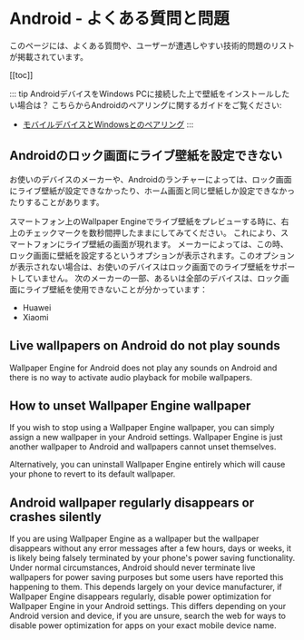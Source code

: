 # Android - よくある質問と問題

このページには、よくある質問や、ユーザーが遭遇しやすい技術的問題のリストが掲載されています。

[[toc]]

::: tip
AndroidデバイスをWindows PCに接続した上で壁紙をインストールしたい場合は？ こちらからAndroidのペアリングに関するガイドをご覧ください:

* [モバイルデバイスとWindowsとのペアリング](/mobile/pairing.html)
:::

## Androidのロック画面にライブ壁紙を設定できない

お使いのデバイスのメーカーや、Androidのランチャーによっては、ロック画面にライブ壁紙が設定できなかったり、ホーム画面と同じ壁紙しか設定できなかったりすることがあります。

スマートフォン上のWallpaper Engineでライブ壁紙をプレビューする時に、右上のチェックマークを数秒間押したままにしてみてください。 これにより、スマートフォンにライブ壁紙の画面が現れます。 メーカーによっては、この時、ロック画面に壁紙を設定するというオプションが表示されます。このオプションが表示されない場合は、お使いのデバイスはロック画面でのライブ壁紙をサポートしていません。 次のメーカーの一部、あるいは全部のデバイスは、ロック画面にライブ壁紙を使用できないことが分かっています：

* Huawei
* Xiaomi

## Live wallpapers on Android do not play sounds

Wallpaper Engine for Android does not play any sounds on Android and there is no way to activate audio playback for mobile wallpapers.

## How to unset Wallpaper Engine wallpaper

If you wish to stop using a Wallpaper Engine wallpaper, you can simply assign a new wallpaper in your Android settings. Wallpaper Engine is just another wallpaper to Android and wallpapers cannot unset themselves.

Alternatively, you can uninstall Wallpaper Engine entirely which will cause your phone to revert to its default wallpaper.

## Android wallpaper regularly disappears or crashes silently

If you are using Wallpaper Engine as a wallpaper but the wallpaper disappears without any error messages after a few hours, days or weeks, it is likely being falsely terminated by your phone's power saving functionality. Under normal circumstances, Android should never terminate live wallpapers for power saving purposes but some users have reported this happening to them. This depends largely on your device manufacturer, if Wallpaper Engine disappears regularly, disable power optimization for Wallpaper Engine in your Android settings. This differs depending on your Android version and device, if you are unsure, search the web for ways to disable power optimization for apps on your exact mobile device name.